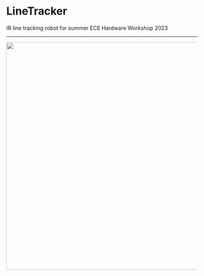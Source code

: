 # LineTracker
IR line tracking robot for summer ECE Hardware Workshop 2023

---

<img src="https://i.imgur.com/QLgyKMo.jpeg" width="600" />
